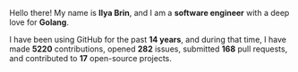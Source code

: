 Hello there! My name is **Ilya Brin**, and I am a **software engineer** with a deep love for **Golang**.

I have been using GitHub for the past **14 years**, and during that time, I have made **5220** contributions, opened **282** issues, submitted **168** pull requests, and contributed to **17** open-source projects.
